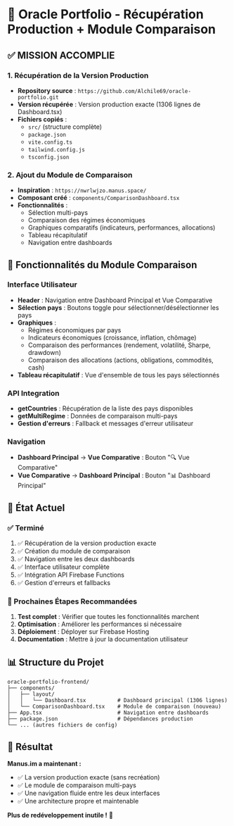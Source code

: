 # 🔮 Oracle Portfolio - Récupération Production + Module Comparaison

## ✅ MISSION ACCOMPLIE

### 1. Récupération de la Version Production
- **Repository source** : `https://github.com/Alchile69/oracle-portfolio.git`
- **Version récupérée** : Version production exacte (1306 lignes de Dashboard.tsx)
- **Fichiers copiés** :
  - `src/` (structure complète)
  - `package.json`
  - `vite.config.ts`
  - `tailwind.config.js`
  - `tsconfig.json`

### 2. Ajout du Module de Comparaison
- **Inspiration** : `https://nwrlwjzo.manus.space/`
- **Composant créé** : `components/ComparisonDashboard.tsx`
- **Fonctionnalités** :
  - Sélection multi-pays
  - Comparaison des régimes économiques
  - Graphiques comparatifs (indicateurs, performances, allocations)
  - Tableau récapitulatif
  - Navigation entre dashboards

## 🎯 Fonctionnalités du Module Comparaison

### Interface Utilisateur
- **Header** : Navigation entre Dashboard Principal et Vue Comparative
- **Sélection pays** : Boutons toggle pour sélectionner/désélectionner les pays
- **Graphiques** :
  - Régimes économiques par pays
  - Indicateurs économiques (croissance, inflation, chômage)
  - Comparaison des performances (rendement, volatilité, Sharpe, drawdown)
  - Comparaison des allocations (actions, obligations, commodités, cash)
- **Tableau récapitulatif** : Vue d'ensemble de tous les pays sélectionnés

### API Integration
- **getCountries** : Récupération de la liste des pays disponibles
- **getMultiRegime** : Données de comparaison multi-pays
- **Gestion d'erreurs** : Fallback et messages d'erreur utilisateur

### Navigation
- **Dashboard Principal** → **Vue Comparative** : Bouton "🔍 Vue Comparative"
- **Vue Comparative** → **Dashboard Principal** : Bouton "📊 Dashboard Principal"

## 🚀 État Actuel

### ✅ Terminé
1. ✅ Récupération de la version production exacte
2. ✅ Création du module de comparaison
3. ✅ Navigation entre les deux dashboards
4. ✅ Interface utilisateur complète
5. ✅ Intégration API Firebase Functions
6. ✅ Gestion d'erreurs et fallbacks

### 🔧 Prochaines Étapes Recommandées
1. **Test complet** : Vérifier que toutes les fonctionnalités marchent
2. **Optimisation** : Améliorer les performances si nécessaire
3. **Déploiement** : Déployer sur Firebase Hosting
4. **Documentation** : Mettre à jour la documentation utilisateur

## 📊 Structure du Projet

```
oracle-portfolio-frontend/
├── components/
│   ├── layout/
│   │   └── Dashboard.tsx          # Dashboard principal (1306 lignes)
│   └── ComparisonDashboard.tsx    # Module de comparaison (nouveau)
├── App.tsx                        # Navigation entre dashboards
├── package.json                   # Dépendances production
└── ... (autres fichiers de config)
```

## 🎉 Résultat

**Manus.im a maintenant :**
- ✅ La version production exacte (sans recréation)
- ✅ Le module de comparaison multi-pays
- ✅ Une navigation fluide entre les deux interfaces
- ✅ Une architecture propre et maintenable

**Plus de redéveloppement inutile !** 🚀 